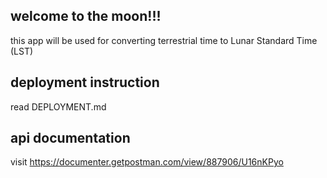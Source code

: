 ## welcome to the moon!!!
this app will be used for converting terrestrial time to Lunar Standard Time (LST)
## deployment instruction
read DEPLOYMENT.md
## api documentation
visit https://documenter.getpostman.com/view/887906/U16nKPyo
